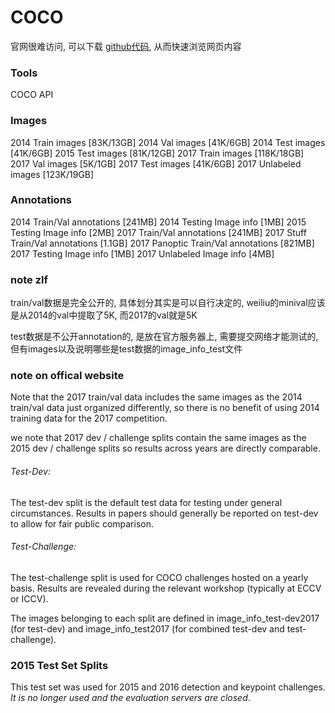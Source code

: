 # COCO

官网很难访问, 可以下载 [github代码](https://github.com/cocodataset/cocodataset.github.io), 从而快速浏览网页内容

### Tools

COCO API

### Images

2014 Train images [83K/13GB]
2014 Val images [41K/6GB]
2014 Test images [41K/6GB]
2015 Test images [81K/12GB]
2017 Train images [118K/18GB]
2017 Val images [5K/1GB]
2017 Test images [41K/6GB]
2017 Unlabeled images [123K/19GB]

### Annotations

2014 Train/Val annotations [241MB]
2014 Testing Image info [1MB]
2015 Testing Image info [2MB]
2017 Train/Val annotations [241MB]
2017 Stuff Train/Val annotations [1.1GB]
2017 Panoptic Train/Val annotations [821MB]
2017 Testing Image info [1MB]
2017 Unlabeled Image info [4MB]

### note zlf

train/val数据是完全公开的, 具体划分其实是可以自行决定的, weiliu的minival应该是从2014的val中提取了5K, 而2017的val就是5K

test数据是不公开annotation的, 是放在官方服务器上, 需要提交网络才能测试的, 但有images以及说明哪些是test数据的image_info_test文件

### note on offical website

Note that the 2017 train/val data includes the same images as the 2014 train/val data just organized differently, so there is no benefit of using 2014 training data for the 2017 competition.

we note that 2017 dev / challenge splits contain the same images as the 2015 dev / challenge splits so results across years are directly comparable.

###### Test-Dev:

The test-dev split is the default test data for testing under general circumstances. Results in papers should generally be reported on test-dev to allow for fair public comparison. 

###### Test-Challenge:

The test-challenge split is used for COCO challenges hosted on a yearly basis. Results are revealed during the relevant workshop (typically at ECCV or ICCV). 

The images belonging to each split are defined in image_info_test-dev2017 (for test-dev) and image_info_test2017 (for combined test-dev and test-challenge).

### 2015 Test Set Splits

This test set was used for 2015 and 2016 detection and keypoint challenges. *It is no longer used and the evaluation servers are closed*.
